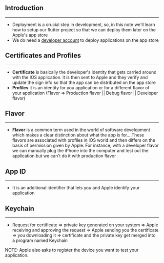 ## Introduction
___
* Deployment is a crucial step in development, so, in this note we'll learn how to setup our flutter project so that we can deploy them later on the Apple's app store
* We do need a [developer account](https://developer.apple.com/) to deploy applications on the app store


## Certificates and Profiles
___
* **Certificate** is basically the developer's identity that gets carried around with the IOS application. It is then sent to Apple and they verify and update the sign info so that the app can be distributed on the app store
* **Profiles** it is an identity for you application or for a different flavor of your application (Flavor => Production flavor || Debug flavor || Developer flavor)


## Flavor
___
* **Flavor** is a common term used in the world of software development which makes a clear distinction about what the app is for....These flavors are associated with profiles in IOS world and then differs on the basis of permission given by Apple. For instance, with a developer flavor we can manually plug the iPhone into the computer and test out the application but we can't do it with production flavor


## App ID
___
* It is an additional identifier that lets you and Apple identify your application 


## Keychain
___
* Request for certificate => private key generated on your system => Apple receiving and approving the request => Apple sending you the certificate => you downloading it => certificate and the private key get merged into a program named Keychain  


NOTE: Apple also asks to register the device you want to test your application.